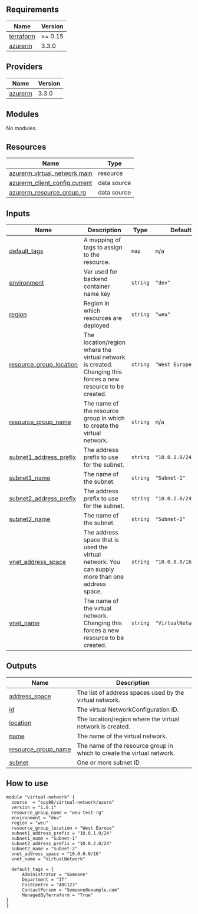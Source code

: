 <!-- BEGIN_TF_DOCS -->
## Requirements

| Name | Version |
|------|---------|
| <a name="requirement_terraform"></a> [terraform](#requirement\_terraform) | >= 0.15 |
| <a name="requirement_azurerm"></a> [azurerm](#requirement\_azurerm) | 3.3.0 |

## Providers

| Name | Version |
|------|---------|
| <a name="provider_azurerm"></a> [azurerm](#provider\_azurerm) | 3.3.0 |

## Modules

No modules.

## Resources

| Name | Type |
|------|------|
| [azurerm_virtual_network.main](https://registry.terraform.io/providers/hashicorp/azurerm/3.3.0/docs/resources/virtual_network) | resource |
| [azurerm_client_config.current](https://registry.terraform.io/providers/hashicorp/azurerm/3.3.0/docs/data-sources/client_config) | data source |
| [azurerm_resource_group.rg](https://registry.terraform.io/providers/hashicorp/azurerm/3.3.0/docs/data-sources/resource_group) | data source |

## Inputs

| Name | Description | Type | Default | Required |
|------|-------------|------|---------|:--------:|
| <a name="input_default_tags"></a> [default\_tags](#input\_default\_tags) | A mapping of tags to assign to the resource. | `map` | n/a | yes |
| <a name="input_environment"></a> [environment](#input\_environment) | Var used for backend container name key | `string` | `"dev"` | no |
| <a name="input_region"></a> [region](#input\_region) | Region in which resources are deployed | `string` | `"weu"` | no |
| <a name="input_resource_group_location"></a> [resource\_group\_location](#input\_resource\_group\_location) | The location/region where the virtual network is created. Changing this forces a new resource to be created. | `string` | `"West Europe"` | no |
| <a name="input_resource_group_name"></a> [resource\_group\_name](#input\_resource\_group\_name) | The name of the resource group in which to create the virtual network. | `string` | n/a | yes |
| <a name="input_subnet1_address_prefix"></a> [subnet1\_address\_prefix](#input\_subnet1\_address\_prefix) | The address prefix to use for the subnet. | `string` | `"10.0.1.0/24"` | no |
| <a name="input_subnet1_name"></a> [subnet1\_name](#input\_subnet1\_name) | The name of the subnet. | `string` | `"Subnet-1"` | no |
| <a name="input_subnet2_address_prefix"></a> [subnet2\_address\_prefix](#input\_subnet2\_address\_prefix) | The address prefix to use for the subnet. | `string` | `"10.0.2.0/24"` | no |
| <a name="input_subnet2_name"></a> [subnet2\_name](#input\_subnet2\_name) | The name of the subnet. | `string` | `"Subnet-2"` | no |
| <a name="input_vnet_address_space"></a> [vnet\_address\_space](#input\_vnet\_address\_space) | The address space that is used the virtual network. You can supply more than one address space. | `string` | `"10.0.0.0/16"` | no |
| <a name="input_vnet_name"></a> [vnet\_name](#input\_vnet\_name) | The name of the virtual network. Changing this forces a new resource to be created. | `string` | `"VirtualNetwork1"` | no |

## Outputs

| Name | Description |
|------|-------------|
| <a name="output_address_space"></a> [address\_space](#output\_address\_space) | The list of address spaces used by the virtual network. |
| <a name="output_id"></a> [id](#output\_id) | The virtual NetworkConfiguration ID. |
| <a name="output_location"></a> [location](#output\_location) | The location/region where the virtual network is created. |
| <a name="output_name"></a> [name](#output\_name) | The name of the virtual network. |
| <a name="output_resource_group_name"></a> [resource\_group\_name](#output\_resource\_group\_name) | The name of the resource group in which to create the virtual network. |
| <a name="output_subnet"></a> [subnet](#output\_subnet) | One or more subnet ID |
<!-- END_TF_DOCS -->

## How to use

```
module "virtual-network" {
  source  = "spy86/virtual-network/azure"
  version = "1.0.1"
  resource_group_name = "weu-test-rg"
  environment = "dev"
  region = "weu"
  resource_group_location = "West Europe"
  subnet1_address_prefix = "10.0.1.0/24"
  subnet1_name = "Subnet-1"
  subnet2_address_prefix = "10.0.2.0/24"
  subnet2_name = "Subnet-2"
  vnet_address_space = "10.0.0.0/16"
  vnet_name = "VirtualNetwork"

  default_tags = {
      Administrator = "Someone"
      Department = "IT"
      CostCentre = "ABC123"
      ContactPerson = "Someone@example.com"
      ManagedByTerraform = "True"
}
}
```